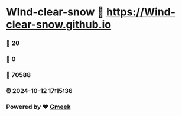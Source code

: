 # WInd-clear-snow :link: https://Wind-clear-snow.github.io 
### :page_facing_up: [20](https://Wind-clear-snow.github.io/tag.html) 
### :speech_balloon: 0 
### :hibiscus: 70588 
### :alarm_clock: 2024-10-12 17:15:36 
### Powered by :heart: [Gmeek](https://github.com/Meekdai/Gmeek)
